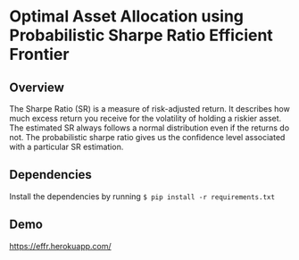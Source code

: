 # Optimal Asset Allocation using Probabilistic Sharpe Ratio Efficient Frontier
## Overview
The Sharpe Ratio (SR) is a measure of risk-adjusted return. It describes how much excess return you receive for the volatility of holding a riskier asset. The estimated SR always follows a normal distribution even if the returns do not. The probabilistic sharpe ratio gives us the confidence level associated with a particular SR estimation.
## Dependencies
Install the dependencies by running ``$ pip install -r requirements.txt``
## Demo
https://effr.herokuapp.com/